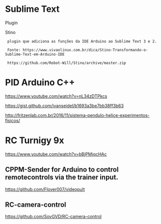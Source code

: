 # Sublime Text
  Plugin
    
   Stino
   
     plugin que adiciona as funções da IDE Arduino ao Sublime Text 3 e 2.
     
     Fonte: https://www.vivaolinux.com.br/dica/Stino-Transformando-o-Sublime-Text-em-Arduino-IDE
     
     https://github.com/Robot-Will/Stino/archive/master.zip

# PID Arduino C++

https://www.youtube.com/watch?v=nL34zDTPkcs

https://gist.github.com/ivanseidel/b1693a3be7bb38ff3b63

http://fritzenlab.com.br/2016/11/sistema-pendulo-helice-experimentos-fisicos/


# RC Turnigy 9x

https://www.youtube.com/watch?v=bBjPMjqcHAc

## CPPM-Sender for Arduino to control remotecontrols via the trainer input.

https://github.com/Floyer007/videopult

## RC-camera-control

https://github.com/SovGVD/RC-camera-control
